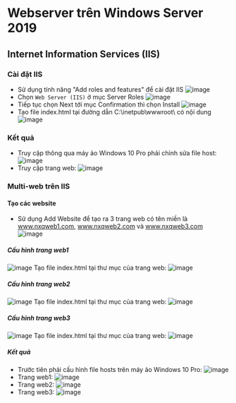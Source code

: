 # Webserver trên Windows Server 2019
## Internet Information Services (IIS)
### Cài đặt IIS
- Sử dụng tính năng "Add roles and features" để cài đặt IIS
![image](./image/Windows%20IIS%201.png)
- Chọn ```Web Server (IIS)``` ở mục Server Roles
![image](./image/Windows%20IIS%202.png)
- Tiếp tục chọn Next tới mục Confirmation thì chọn Install
![image](./image/Windows%20IIS%203.png)
- Tạo file index.html tại đường dẫn C:\inetpub\wwwroot\ có nội dung
![image](./image/Windows%20IIS%204.png)

### Kết quả
- Truy cập thông qua máy ảo Windows 10 Pro phải chỉnh sửa file host:
![image](./image/Windows%20IIS%205.png)
- Truy cập trang web:
![image](./image/Windows%20IIS%206.png)

### Multi-web trên IIS
#### Tạo các website
- Sử dụng Add Website để tạo ra 3 trang web có tên miền là www.nxqweb1.com, www.nxqweb2.com và www.nxqweb3.com
![image](./image/Windows%20IIS%207.png)

##### Cấu hình trang web1
![image](./image/Windows%20IIS%208.png)
Tạo file index.html tại thư mục của trang web:
![image](./image/Windows%20IIS%209.png)

##### Cấu hình trang web2
![image](./image/Windows%20IIS%2010.png)
Tạo file index.html tại thư mục của trang web:
![image](./image/Windows%20IIS%2011.png)

##### Cấu hình trang web3
![image](./image/Windows%20IIS%2012.png)
Tạo file index.html tại thư mục của trang web:
![image](./image/Windows%20IIS%2013.png)

##### Kết quả
- Trước tiên phải cấu hình file hosts trên máy ảo Windows 10 Pro:
![image](./image/Windows%20IIS%2014.png)
- Trang web1:
![image](./image/Windows%20IIS%2015.png)
- Trang web2:
![image](./image/Windows%20IIS%2016.png)
- Trang web3:
![image](./image/Windows%20IIS%2017.png)